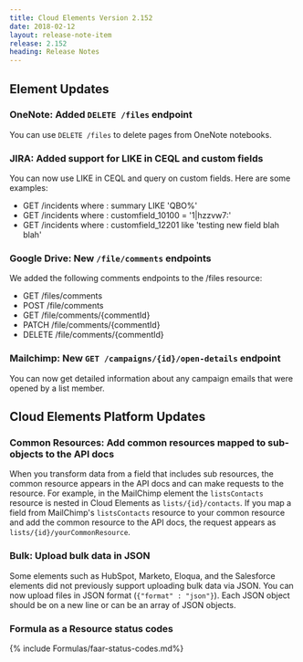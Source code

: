 ```yaml
---
title: Cloud Elements Version 2.152
date: 2018-02-12
layout: release-note-item
release: 2.152
heading: Release Notes
---
```

## Element Updates

### OneNote: Added `DELETE /files` endpoint

You can use `DELETE /files` to delete pages from OneNote notebooks.

### JIRA: Added support for LIKE in CEQL and custom fields

You can now use LIKE in CEQL and query on custom fields. Here are some examples:

* GET /incidents where : summary LIKE 'QBO%'
* GET /incidents where : customfield_10100 = '1|hzzvw7:'
* GET /incidents where : customfield_12201 like 'testing new field blah blah'

### Google Drive: New `/file/comments` endpoints

We added the following comments endpoints to the /files resource:

* GET /files/comments
* POST /file/comments
* GET /file/comments/{commentId}
* PATCH /file/comments/{commentId}
* DELETE /file/comments/{commentId}

### Mailchimp: New `GET /campaigns/{id}/open-details` endpoint

You can now get detailed information about any campaign emails that were opened by a list member.

## Cloud Elements Platform Updates

### Common Resources: Add common resources mapped to sub-objects to the API docs

When you transform data from a field that includes sub resources, the common resource appears in the API docs and can make requests to the resource. For example, in the MailChimp element the `listsContacts` resource is nested in Cloud Elements as `lists/{id}/contacts`. If you map a field from MailChimp's `listsContacts` resource to your common resource and add the common resource to the API docs, the request appears as `lists/{id}/yourCommonResource`.

### Bulk: Upload bulk data in JSON

Some elements such as HubSpot, Marketo, Eloqua, and the Salesforce elements did not previously support uploading bulk data via JSON. You can now upload files in JSON format (`{"format" : "json"}`). Each JSON object should be on a new line or can be an array of JSON objects.

### Formula as a Resource status codes

{% include Formulas/faar-status-codes.md%}
